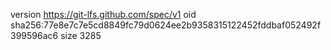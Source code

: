version https://git-lfs.github.com/spec/v1
oid sha256:77e8e7c7e5cd8849fc79d0624ee2b9358315122452fddbaf052492f399596ac6
size 3285
